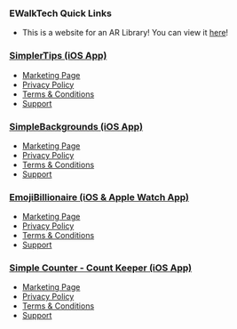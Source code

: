 ### EWalkTech Quick Links

* This is a website for an AR Library! You can view it [here](Website.html)!

### [SimplerTips (iOS App)]()
* [Marketing Page]()
* [Privacy Policy](ST-PP.html)
* [Terms & Conditions](ST-TC.html)
* [Support]()

### [SimpleBackgrounds (iOS App)](https://itunes.apple.com/us/app/simplebackgrounds/id1437742144?ls=1&mt=8)
* [Marketing Page](SB-M.html)
* [Privacy Policy](SB-PP.html)
* [Terms & Conditions](SB-TC.html)
* [Support](SB-S.html)

### [EmojiBillionaire (iOS & Apple Watch App)](https://itunes.apple.com/us/app/emoji-billionaire/id1022438901?ls=1&mt=8)
* [Marketing Page](EB-M.html)
* [Privacy Policy](EB-PP.html)
* [Terms & Conditions](EB-TC.html)
* [Support](EB-S.html)

### [Simple Counter - Count Keeper (iOS App)](https://itunes.apple.com/us/app/simple-counter-count-keeper/id1474729185?ls=1&mt=8)
* [Marketing Page](SC-M.html)
* [Privacy Policy](SC-PP.html)
* [Terms & Conditions](SC-TC.html)
* [Support](SC-S.html)

